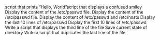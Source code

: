 script that prints “Hello, World”script that displays a confused smiley
Display the content of the /etc/passwd file.
Display the content of the /etc/passwd file.
Display the content of /etc/passwd and /etc/hosts
Display the last 10 lines of /etc/passwd
Display the first 10 lines of /etc/passwd
Write a script that displays the third line of the file
Save current state of directory
Write a script that duplicates the last line of the file
